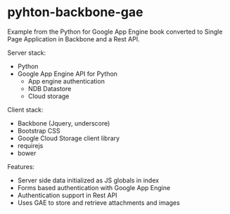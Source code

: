 pyhton-backbone-gae
===================

Example from the Python for Google App Engine book converted to Single Page Application
in Backbone and a Rest API.

Server stack:
* Python
* Google App Engine API for Python
  * App engine authentication
  * NDB Datastore
  * Cloud storage

Client stack:
* Backbone (Jquery, underscore)
* Bootstrap CSS
* Google Cloud Storage client library
* requirejs
* bower

Features:
* Server side data initialized as JS globals in index
* Forms based authentication with Google App Engine
* Authentication support in Rest API
* Uses GAE to store and retrieve attachments and images
